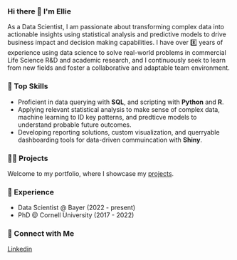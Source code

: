 ### Hi there 👋 I'm Ellie  

As a Data Scientist, I am passionate about transforming complex data into actionable insights using statistical analysis and predictive models to drive business impact and decision making capabilities. I have over 8️⃣ years of experience using data science to solve real-world problems in commercial Life Science R&D and academic research, and I continuously seek to learn from new fields and foster a collaborative and adaptable team environment.   

### 🚀 Top Skills  
* Proficient in data querying with **SQL**, and scripting with **Python** and **R**.  
* Applying relevant statistical analysis to make sense of complex data, machine learning to ID key patterns, and predticve models to understand probable future outcomes.    
* Developing reporting solutions, custom visualization, and querryable dashboarding tools for data-driven commuincation with **Shiny**.

### 👩‍💻 Projects

Welcome to my portfolio, where I showcase my [projects](https://github.com/etaagen/Portfolio/blob/main/README.md).  

### 💼 Experience  

- Data Scientist @ Bayer (2022 - present)
- PhD @ Cornell University (2017 - 2022)  

### 👋 Connect with Me

[Linkedin](https://www.linkedin.com/in/ellie-taagen/)
